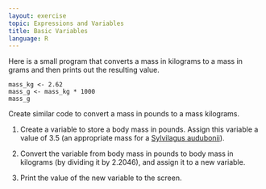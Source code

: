 ```yaml
---
layout: exercise
topic: Expressions and Variables
title: Basic Variables
language: R
---
```


Here is a small program that converts a mass in kilograms to a mass in grams and
then prints out the resulting value.

```
mass_kg <- 2.62
mass_g <- mass_kg * 1000
mass_g
```
Create similar code to convert a mass in pounds to a mass kilograms.
1. Create a variable to store a body mass in pounds. Assign this variable a value of 3.5 (an appropriate mass for a [Sylvilagus audubonii](https://en.wikipedia.org/wiki/Desert_cottontail)).  

2. Convert the variable from body mass in pounds to body mass in kilograms (by dividing it by 2.2046), and assign it to a new variable.  

3. Print the value of the new variable to the screen.  
